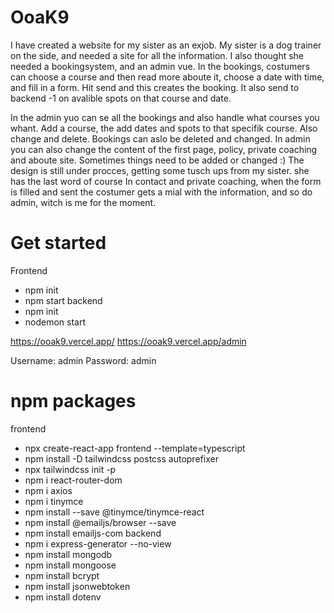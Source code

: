 # OoaK9

I have created a website for my sister as an exjob. 
My sister is a dog trainer on the side, and needed a site for all the information. I also thought she needed a bookingsystem, and an admin vue.
In the bookings, costumers can choose a course and then read more aboute it, choose a date with time, and fill in a form. Hit send and this creates the booking. It also send to backend -1 on avalible spots on that course and date.

In the admin yuo can se all the bookings and also handle what courses you whant. Add a course, the add dates and spots to that specifik course. Also change and delete. 
Bookings can aslo be deleted and changed. 
In admin you can also change the content of the first page, policy, private coaching and aboute site. Sometimes things need to be added or changed :)
The design is still under procces, getting some tusch ups from my sister. she has the last word of course
In contact and private coaching, when the form is filled and sent the costumer gets a mial with the information, and so do admin, witch is me for the moment.



# Get started

Frontend 
- npm init
- npm start
backend 
- npm init
- nodemon start

https://ooak9.vercel.app/
https://ooak9.vercel.app/admin

Username: admin
Password: admin

# npm packages
frontend
- npx create-react-app frontend --template=typescript
- npm install -D tailwindcss postcss autoprefixer
- npx tailwindcss init -p
- npm i react-router-dom
- npm i axios
- npm i tinymce
- npm install --save @tinymce/tinymce-react
- npm install @emailjs/browser --save
- npm install emailjs-com
backend
- npm i express-generator --no-view
- npm install mongodb
- npm install mongoose
- npm install bcrypt
- npm install jsonwebtoken
- npm install dotenv



